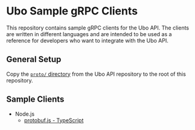 # Ubo Sample gRPC Clients

This repository contains sample gRPC clients for the Ubo API. The clients are written in different languages and are intended to be used as a reference for developers who want to integrate with the Ubo API.

## General Setup

Copy the [`proto/` directory](https://github.com/ubopod/ubo_app/tree/main/ubo_app/rpc/proto) from the Ubo API repository to the root of this repository.

## Sample Clients

- Node.js
  - [protobuf.js - TypeScript](nodejs/protobufjs)
